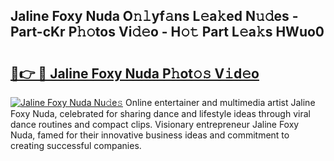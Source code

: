 ## Jaline Foxy Nuda O𝚗𝚕yf𝚊ns L𝚎a𝚔ed N𝚞𝚍es - Part-cKr P𝚑𝚘tos Vi𝚍𝚎o - H𝚘𝚝 Part L𝚎a𝚔s HWuo0

# <h2><a href="http://kf2c9um.oniu.top/?m=Jaline+Foxy+Nuda">🔗👉 🔴 Jaline Foxy Nuda P𝚑ot𝚘𝚜 V𝚒d𝚎o</a></h2>

[![Jaline Foxy Nuda Nu𝚍e𝚜](https://i.imgur.com/0qMVB7G.gif)](http://kf2c9um.oniu.top/?m=Jaline+Foxy+Nuda)
Online entertainer and multimedia artist Jaline Foxy Nuda, celebrated for sharing dance and lifestyle ideas through viral dance routines and compact clips. Visionary entrepreneur Jaline Foxy Nuda, famed for their innovative business ideas and commitment to creating successful companies.  
